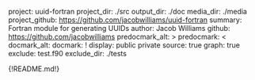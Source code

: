 project: uuid-fortran
project_dir: ./src
output_dir: ./doc
media_dir: ./media
project_github: https://github.com/jacobwilliams/uuid-fortran
summary: Fortran module for generating UUIDs
author: Jacob Williams
github: https://github.com/jacobwilliams
predocmark_alt: >
predocmark: <
docmark_alt:
docmark: !
display: public
         private
source: true
graph: true
exclude: test.f90
exclude_dir: ./tests

{!README.md!}

